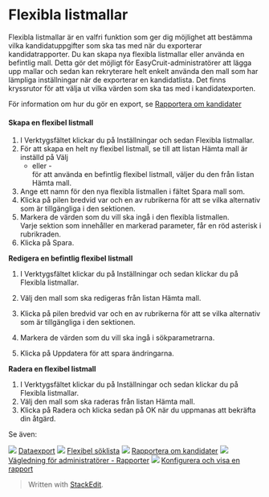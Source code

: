 # Flexibla listmallar

Flexibla listmallar är en valfri funktion som ger dig möjlighet att bestämma vilka kandidatuppgifter som ska tas med när du exporterar kandidatrapporter. Du kan skapa nya flexibla listmallar eller använda en befintlig mall. Detta gör det möjligt för EasyCruit-administratörer att lägga upp mallar och sedan kan rekryterare helt enkelt använda den mall som har lämpliga inställningar när de exporterar en kandidatlista. Det finns kryssrutor för att välja ut vilka värden som ska tas med i kandidatexporten.

För information om hur du gör en export, se  [Rapportera om kandidater](reporting_on_candidates.htm)

#### Skapa en flexibel listmall

1.  I  Verktygsfältet  klickar du på  Inställningar  och sedan  Flexibla listmallar.
2.  För att skapa en helt ny flexibel listmall, se till att listan  Hämta mall  är inställd på  Välj  
    - eller -  
    för att använda en befintlig flexibel listmall, väljer du den från listan  Hämta mall.
3.  Ange ett namn för den nya flexibla listmallen i fältet  Spara mall som.
4.  Klicka på pilen bredvid var och en av rubrikerna för att se vilka alternativ som är tillgängliga i den sektionen.
5.  Markera de värden som du vill ska ingå i den flexibla listmallen.  
    Varje sektion som innehåller en markerad parameter, får en röd asterisk i rubrikraden.
6.  Klicka på  Spara.

**Redigera en befintlig flexibel listmall**

1.  I  Verktygsfältet  klickar du på  Inställningar  och sedan klickar du på  Flexibla listmallar.
2.  Välj den mall som ska redigeras från listan  Hämta mall.
3.  Klicka på pilen bredvid var och en av rubrikerna för att se vilka alternativ som är tillgängliga i den sektionen.  
    
4.  Markera de värden som du vill ska ingå i sökparametrarna.
5.  Klicka på  Uppdatera  för att spara ändringarna.

**Radera en flexibel listmall**

1.  I  Verktygsfältet  klickar du på  Inställningar  och sedan klickar du på  Flexibla listmallar.
2.  Välj den mall som ska raderas från listan  Hämta mall.
3.  Klicka på  Radera  och klicka sedan på  OK  när du uppmanas att bekräfta din åtgärd.

Se även:

![](../Resources/Images/icon-document-link.png)  [Dataexport](data_extract.htm)
![](../Resources/Images/icon-document-link.png)  [Flexibel söklista](candidate_report.htm)
![](../Resources/Images/icon-document-link.png)  [Rapportera om kandidater](reporting_on_candidates.htm)
![](../Resources/Images/icon-document-link.png)  [Vägledning för administratörer - Rapporter](guide_for_administrators_reports.htm)
![](../Resources/Images/icon-document-link.png)  [Konfigurera och visa en rapport](configuring_and_running_a_report.htm)


> Written with [StackEdit](https://stackedit.io/).
<!--stackedit_data:
eyJoaXN0b3J5IjpbMTY3Njc4MzU4NV19
-->